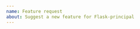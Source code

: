 ```yaml
---
name: Feature request
about: Suggest a new feature for Flask-principal
---
```


<!--
Replace this comment with a description of what the feature should do.
Include details such as links to relevant specs or previous discussions.
-->

<!--
Replace this comment with an example of the problem which this feature
would resolve. Is this problem solvable without changes to Flask, such
as by subclassing or using an extension?
-->
